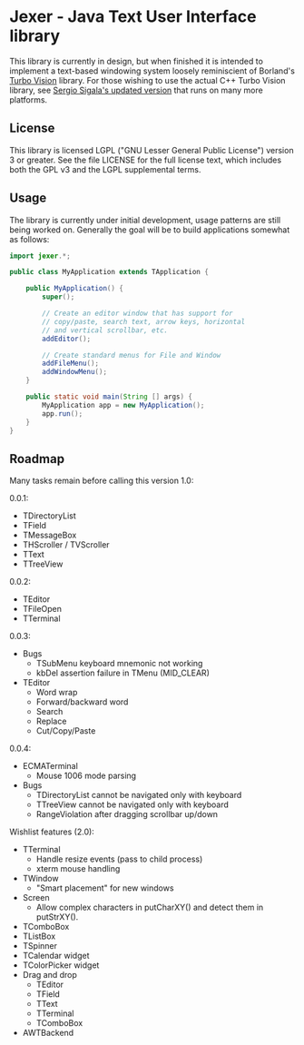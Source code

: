 Jexer - Java Text User Interface library
========================================

This library is currently in design, but when finished it is intended
to implement a text-based windowing system loosely reminiscient of
Borland's [Turbo Vision](http://en.wikipedia.org/wiki/Turbo_Vision)
library.  For those wishing to use the actual C++ Turbo Vision
library, see [Sergio Sigala's updated
version](http://tvision.sourceforge.net/) that runs on many more
platforms.


License
-------

This library is licensed LGPL ("GNU Lesser General Public License")
version 3 or greater.  See the file LICENSE for the full license text,
which includes both the GPL v3 and the LGPL supplemental terms.


Usage
-----

The library is currently under initial development, usage patterns are
still being worked on.  Generally the goal will be to build
applications somewhat as follows:

```Java
import jexer.*;

public class MyApplication extends TApplication {

    public MyApplication() {
        super();

        // Create an editor window that has support for
        // copy/paste, search text, arrow keys, horizontal
        // and vertical scrollbar, etc.
        addEditor();

        // Create standard menus for File and Window
        addFileMenu();
        addWindowMenu();
    }

    public static void main(String [] args) {
        MyApplication app = new MyApplication();
        app.run();
    }
}
```


Roadmap
-------

Many tasks remain before calling this version 1.0:

0.0.1:

- TDirectoryList
- TField
- TMessageBox
- THScroller / TVScroller
- TText
- TTreeView

0.0.2:

- TEditor
- TFileOpen
- TTerminal

0.0.3:

- Bugs
  - TSubMenu keyboard mnemonic not working
  - kbDel assertion failure in TMenu (MID_CLEAR)
- TEditor
  - Word wrap
  - Forward/backward word
  - Search
  - Replace
  - Cut/Copy/Paste

0.0.4:

- ECMATerminal
  - Mouse 1006 mode parsing
- Bugs
  - TDirectoryList cannot be navigated only with keyboard
  - TTreeView cannot be navigated only with keyboard
  - RangeViolation after dragging scrollbar up/down

Wishlist features (2.0):

- TTerminal
  - Handle resize events (pass to child process)
  - xterm mouse handling
- TWindow
  - "Smart placement" for new windows
- Screen
  - Allow complex characters in putCharXY() and detect them in putStrXY().
- TComboBox
- TListBox
- TSpinner
- TCalendar widget
- TColorPicker widget
- Drag and drop
  - TEditor
  - TField
  - TText
  - TTerminal
  - TComboBox
- AWTBackend
